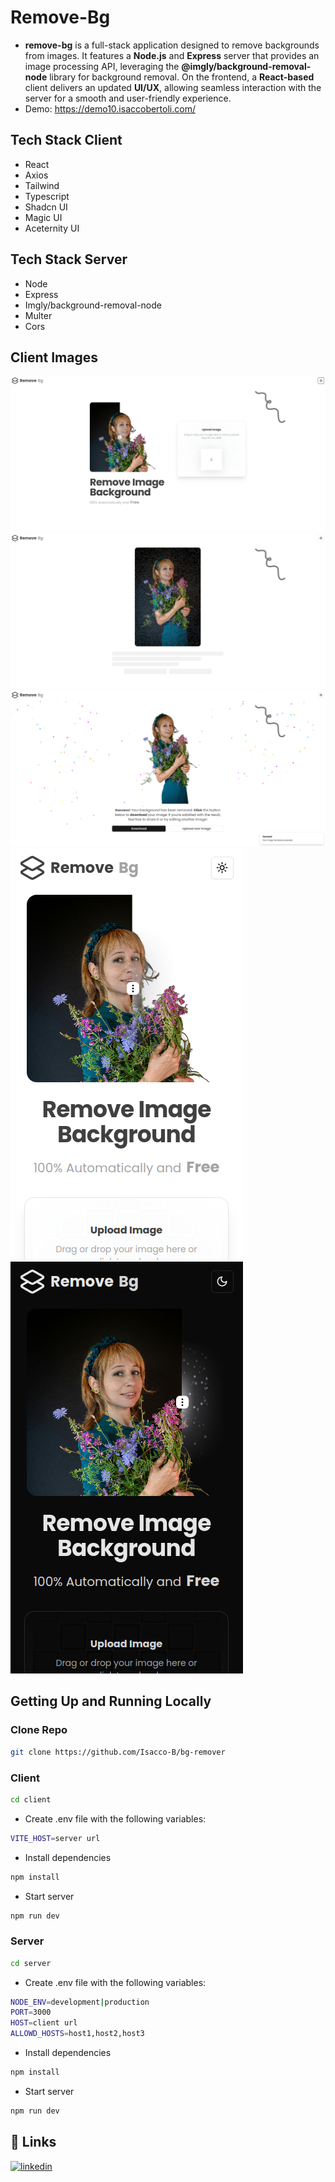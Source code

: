 # Remove-Bg

- **remove-bg** is a full-stack application designed to remove backgrounds from images. It features a **Node.js** and **Express** server that provides an image processing API, leveraging the **@imgly/background-removal-node** library for background removal. On the frontend, a **React-based** client delivers an updated **UI/UX**, allowing seamless interaction with the server for a smooth and user-friendly experience.
- Demo: https://demo10.isaccobertoli.com/


## Tech Stack Client

- React
- Axios
- Tailwind
- Typescript
- Shadcn UI
- Magic UI
- Aceternity UI


## Tech Stack Server

- Node
- Express
- Imgly/background-removal-node
- Multer
- Cors


## Client Images

<div>
    <img src="./gitAsset/home.png">
    <img src="./gitAsset/loading.png">
    <img src="./gitAsset//success.png">
</div>

<div>
    <img src="./gitAsset/mobile-light.png">
    <img src="./gitAsset/mobile-dark.png">
</div>


## Getting Up and Running Locally

### Clone Repo

```bash
git clone https://github.com/Isacco-B/bg-remover
```
### Client

```bash
cd client
```

- Create .env file with the following variables:

```bash
VITE_HOST=server url

```

- Install dependencies

```bash
npm install
```

- Start server

```bash
npm run dev
```

### Server

```bash
cd server
```

- Create .env file with the following variables:

```bash
NODE_ENV=development|production
PORT=3000
HOST=client url
ALLOWD_HOSTS=host1,host2,host3

```

- Install dependencies

```bash
npm install
```

- Start server

```bash
npm run dev
```

## 🔗 Links

[![linkedin](https://img.shields.io/badge/linkedin-0A66C2?style=for-the-badge&logo=linkedin&logoColor=white)](https://www.linkedin.com/in/isacco-bertoli-10aa16252/)
